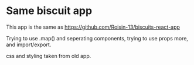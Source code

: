 # Same biscuit app  

This app is the same as https://github.com/Roisin-13/biscuits-react-app  

Trying to use .map() and seperating components, trying to use props more, and import/export.  

css and styling taken from old app.

